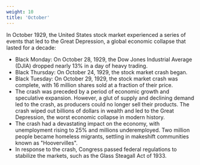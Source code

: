 ```yaml
---
weight: 10
title: 'October'
---
```


In October 1929, the United States stock market experienced a series of events that led to the Great Depression, a global economic collapse that lasted for a decade:
- Black Monday: On October 28, 1929, the Dow Jones Industrial Average (DJIA) dropped nearly 13% in a day of heavy trading. 
- Black Thursday: On October 24, 1929, the stock market crash began. 
- Black Tuesday: On October 29, 1929, the stock market crash was complete, with 16 million shares sold at a fraction of their price. 
- The crash was preceded by a period of economic growth and speculative expansion. However, a glut of supply and declining demand led to the crash, as producers could no longer sell their products. The crash wiped out billions of dollars in wealth and led to the Great Depression, the worst economic collapse in modern history. 
- The crash had a devastating impact on the economy, with unemployment rising to 25% and millions underemployed. Two million people became homeless migrants, settling in makeshift communities known as "Hoovervilles". 
- In response to the crash, Congress passed federal regulations to stabilize the markets, such as the Glass Steagall Act of 1933. 
